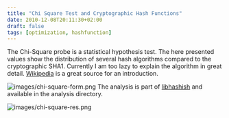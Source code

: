 ```yaml
---
title: "Chi Square Test and Cryptographic Hash Functions"
date: 2010-12-08T20:11:30+02:00
draft: false
tags: [optimization, hashfunction]
---
```


The Chi-Square probe is a statistical hypothesis test. The here presented
values show the distribution of several hash algorithms compared to the
cryptographic SHA1. Currently I am too lazy to explain the algorithm in great detail.
[Wikipedia](http://en.wikipedia.org/wiki/Pearson%27s_chi-square_test) is a great source for an introduction.


![images/chi-square-form.png](images/chi-square-form.png)
The analysis is part of [libhashish](http://libhashish.sf.net) and available in the analysis directory.


![images/chi-square-res.png](images/chi-square-res.png)
